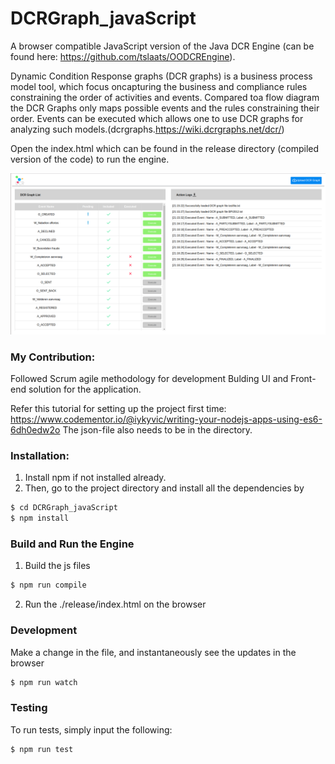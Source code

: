 # DCRGraph_javaScript
A browser compatible JavaScript version of the Java DCR Engine (can be found here: https://github.com/tslaats/OODCREngine).

Dynamic Condition Response graphs (DCR graphs) is a business process model tool, which focus oncapturing the business and compliance rules constraining the order of activities and events. Compared toa flow diagram the DCR Graphs only maps possible events and the rules constraining their order. Events can be executed which allows one to use DCR graphs for analyzing such models.(dcrgraphs.https://wiki.dcrgraphs.net/dcr/)

Open the index.html which can be found in the release directory (compiled version of the code) to run the engine. 

![alt text](https://github.com/aashish14002/DCRGraph_javascript/blob/master/DCR-Graph-Engine-UI.png?raw=true)


### My Contribution: 
Followed Scrum agile methodology for development
Bulding UI and Front-end solution for the application.

Refer this tutorial for setting up the project first time:
https://www.codementor.io/@iykyvic/writing-your-nodejs-apps-using-es6-6dh0edw2o
The json-file also needs to be in the directory.

### Installation:

1. Install npm if not installed already.
2. Then, go to the project directory and install all the dependencies by 
```sh
$ cd DCRGraph_javaScript
$ npm install
```

### Build and Run the Engine
1. Build the js files 
```sh
$ npm run compile
```
2. Run the ./release/index.html on the browser

### Development
Make a change in the file, and instantaneously see the updates in the browser
```sh
$ npm run watch
```

### Testing
To run tests, simply input the following:
```sh
$ npm run test
```
